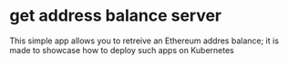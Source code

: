 # get address balance server
 This simple app allows you to retreive an Ethereum addres balance; it is made to showcase how to deploy such apps on Kubernetes
